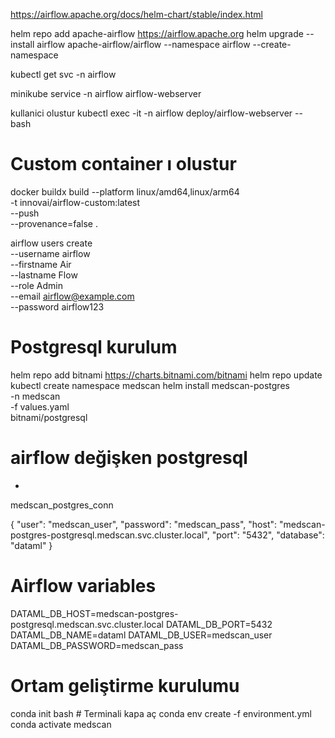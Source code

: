 

https://airflow.apache.org/docs/helm-chart/stable/index.html


helm repo add apache-airflow https://airflow.apache.org
helm upgrade --install airflow apache-airflow/airflow --namespace airflow --create-namespace


kubectl get svc -n airflow

minikube service -n airflow airflow-webserver

kullanici olustur
kubectl exec -it -n airflow deploy/airflow-webserver -- bash

# Custom container ı olustur
docker buildx build --platform linux/amd64,linux/arm64 \
  -t innovai/airflow-custom:latest \
  --push \
  --provenance=false .


airflow users create \
  --username airflow \
  --firstname Air \
  --lastname Flow \
  --role Admin \
  --email airflow@example.com \
  --password airflow123


# Postgresql kurulum

helm repo add bitnami https://charts.bitnami.com/bitnami
helm repo update
kubectl create namespace medscan
helm install medscan-postgres \
  -n medscan \
  -f values.yaml \
  bitnami/postgresql


# airflow değişken postgresql


*	
medscan_postgres_conn

{
    "user": "medscan_user",
    "password": "medscan_pass",
    "host": "medscan-postgres-postgresql.medscan.svc.cluster.local",
    "port": "5432",
    "database": "dataml"
}


# Airflow variables
DATAML_DB_HOST=medscan-postgres-postgresql.medscan.svc.cluster.local
DATAML_DB_PORT=5432
DATAML_DB_NAME=dataml
DATAML_DB_USER=medscan_user
DATAML_DB_PASSWORD=medscan_pass




# Ortam geliştirme kurulumu
conda init bash # Terminali kapa aç
conda env create -f environment.yml
conda activate medscan
